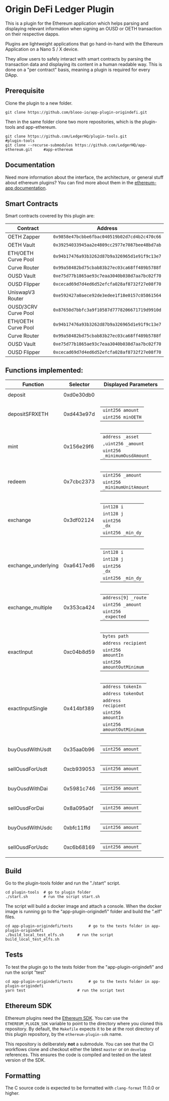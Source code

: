 # Origin DeFi Ledger Plugin

This is a plugin for the Ethereum application which helps parsing and displaying relevant information when signing an OUSD or OETH transaction on their respective dapps.

Plugins are lightweight applications that go hand-in-hand with the Ethereum
Application on a Nano S / X device.

They allow users to safely interact with smart contracts by parsing the
transaction data and displaying its content in a human readable way. This is
done on a "per contract" basis, meaning a plugin is required for every DApp.

## Prerequisite

Clone the plugin to a new folder.

```shell
git clone https://github.com/blooo-io/app-plugin-origindefi.git
```

Then in the same folder clone two more repositories, which is the plugin-tools and app-ethereum.

```shell
git clone https://github.com/LedgerHQ/plugin-tools.git                          #plugin-tools
git clone --recurse-submodules https://github.com/LedgerHQ/app-ethereum.git     #app-ethereum
```
## Documentation

Need more information about the interface, the architecture, or general stuff about ethereum plugins? You can find more about them in the [ethereum-app documentation](https://github.com/LedgerHQ/app-ethereum/blob/master/doc/ethapp_plugins.asc).

## Smart Contracts

Smart contracts covered by this plugin are:

| Contract | Address |
| ---       | --- |
| OETH Zapper  | `0x9858e47bcbbe6fbac040519b02d7cd4b2c470c66`|
| OETH Vault  | `0x39254033945aa2e4809cc2977e7087bee48bd7ab`|
| ETH/OETH Curve Pool  | `0x94b17476a93b3262d87b9a326965d1e91f9c13e7`|
| Curve Router   | `0x99a58482bd75cbab83b27ec03ca68ff489b5788f`|
| OUSD Vault   | `0xe75d77b1865ae93c7eaa3040b038d7aa7bc02f70`|
| OUSD Flipper   | `0xcecad69d7d4ed6d52efcfa028af8732f27e08f70`|
| UniswapV3 Router  | `0xe592427a0aece92de3edee1f18e0157c05861564`|
| OUSD/3CRV Curve Pool  | `0x87650d7bbfc3a9f10587d7778206671719d9910d`|
| ETH/OETH Curve Pool  | `0x94b17476a93b3262d87b9a326965d1e91f9c13e7`|
| Curve Router   | `0x99a58482bd75cbab83b27ec03ca68ff489b5788f`|
| OUSD Vault   | `0xe75d77b1865ae93c7eaa3040b038d7aa7bc02f70`|
| OUSD Flipper   | `0xcecad69d7d4ed6d52efcfa028af8732f27e08f70`|


## Functions implemented:


|    Function   | Selector  | Displayed Parameters |
| ---           | ---       | --- |
|deposit | 0xd0e30db0| <table>  <tbody> </tbody> </table> |
|depositSFRXETH | 0xd443e97d| <table>  <tbody>  <tr> <td><code>uint256 amount</code></td></tr> <tr><td><code>uint256 minOETH</code></td></tr> </tbody> </table> |
|mint  | 0x156e29f6| <table>  <tbody>  <tr><td><code>address _asset</code></td></tr> <tr><td><code>,uint256 _amount</code></td></tr> <tr><td><code>uint256 _minimumOusdAmount</code></td></tr> </tbody> </table>|
|redeem | 0x7cbc2373| <table>  <tbody>  <tr><td><code>uint256 _amount</code></td></tr> <tr><td><code>uint256 _minimumUnitAmount</code></td></tr> </tbody> </table>|
|exchange  | 0x3df02124| <table>  <tbody>  <tr><td><code>int128 i</code></td></tr> <tr><td><code>int128 j</code></td></tr> <tr><td><code>uint256 _dx</code></td></tr> <tr><td><code>uint256 _min_dy</code></td></tr> </tbody> </table>|
|exchange_underlying  | 0xa6417ed6| <table>  <tbody>  <tr><td><code>int128 i</code></td></tr> <tr><td><code>int128 j</code></td></tr> <tr><td><code>uint256 _dx</code></td></tr> <tr><td><code>uint256 _min_dy</code></td></tr> </tbody> </table>|
|exchange_multiple | 0x353ca424| <table>  <tbody> <tr><td><code>address[9] _route</code></td></tr> <tr><td><code>uint256 _amount</code></td></tr> <tr><td><code>uint256 _expected</code></td></tr> </tbody> </table>|
|exactInput  | 0xc04b8d59| <table>  <tbody>  <tr><td><code>bytes path</code></td></tr> <tr><td><code>address recipient</code></td></tr> <tr><td><code>uint256 amountIn</code></td></tr> <tr><td><code>uint256 amountOutMinimum</code></td></tr> </tbody> </table> |
|exactInputSingle  | 0x414bf389| <table>  <tbody>  <tr><td><code>address tokenIn</code></td></tr> <tr><td><code>address tokenOut</code></td></tr> <tr><td><code>address recipient</code></td></tr> <tr><td><code>uint256 amountIn</code></td></tr> <tr><td><code>uint256 amountOutMinimum</code></td></tr> </tbody> </table>|
|buyOusdWithUsdt  | 0x35aa0b96| <table>  <tbody> <tr><td><code>uint256 amount</code></td></tr> </tbody> </table>|
|sellOusdForUsdt  | 0xcb939053| <table>  <tbody> <tr><td><code>uint256 amount</code></td></tr> </tbody> </table>|
|buyOusdWithDai  | 0x5981c746| <table>  <tbody> <tr><td><code>uint256 amount</code></td></tr> </tbody> </table>|
|sellOusdForDai  | 0x8a095a0f| <table>  <tbody>  <tr><td><code>uint256 amount</code></td></tr> </tbody> </table> |
|buyOusdWithUsdc  | 0xbfc11ffd| <table>  <tbody>  <tr><td><code>uint256 amount</code></td></tr> </tbody> </table> |
|sellOusdForUsdc  | 0xc6b68169| <table>  <tbody>  <tr><td><code>uint256 amount</code></td></tr> </tbody> </table> |


## Build

Go to the plugin-tools folder and run the "./start" script.
```shell
cd plugin-tools  # go to plugin folder
./start.sh       # run the script start.sh
```
The script will build a docker image and attach a console.
When the docker image is running go to the "app-plugin-origindefi" folder and build the ".elf" files.
```shell
cd app-plugin-origindefi/tests       # go to the tests folder in app-plugin-origindefi
./build_local_test_elfs.sh      # run the script build_local_test_elfs.sh
```

## Tests

To test the plugin go to the tests folder from the "app-plugin-origindefi" and run the script "test"
```shell
cd app-plugin-origindefi/tests       # go to the tests folder in app-plugin-origindefi
yarn test                       # run the script test
```

## Ethereum SDK

Ethereum plugins need the [Ethereum SDK](https://github.com/LedgerHQ/ethereum-plugin-sdk).
You can use the `ETHEREUM_PLUGIN_SDK` variable to point to the directory where you cloned
this repository. By default, the `Makefile` expects it to be at the root directory of this
plugin repository, by the `ethereum-plugin-sdk` name.

This repository is deliberately **not** a submodule. You can see that the CI workflows
clone and checkout either the latest `master` or on `develop` references. This ensures
the code is compiled and tested on the latest version of the SDK.

## Formatting

The C source code is expected to be formatted with `clang-format` 11.0.0 or higher.
